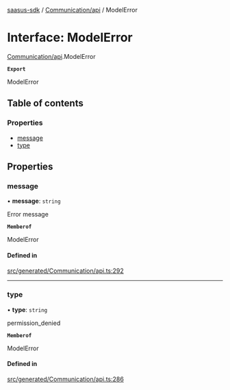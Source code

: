 [saasus-sdk](../README.md) / [Communication/api](../modules/Communication_api.md) / ModelError

# Interface: ModelError

[Communication/api](../modules/Communication_api.md).ModelError

**`Export`**

ModelError

## Table of contents

### Properties

- [message](Communication_api.ModelError.md#message)
- [type](Communication_api.ModelError.md#type)

## Properties

### message

• **message**: `string`

Error message

**`Memberof`**

ModelError

#### Defined in

[src/generated/Communication/api.ts:292](https://github.com/saasus-platform/saasus-sdk-javascript/blob/09ef427/src/generated/Communication/api.ts#L292)

___

### type

• **type**: `string`

permission_denied

**`Memberof`**

ModelError

#### Defined in

[src/generated/Communication/api.ts:286](https://github.com/saasus-platform/saasus-sdk-javascript/blob/09ef427/src/generated/Communication/api.ts#L286)
